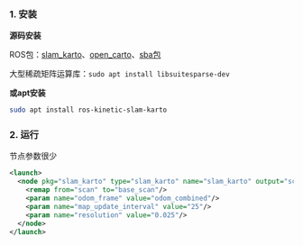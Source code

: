 ### 1. 安装

**源码安装**

ROS包：[slam_karto](https://github.com/ros-perception/slam_karto)、[open_carto](https://github.com/ros-perception/open_karto)、[sba包](https://github.com/ros-perception/sparse_bundle_adjustment)

大型稀疏矩阵运算库：`sudo apt install libsuitesparse-dev`

**或apt安装**

```bash
sudo apt install ros-kinetic-slam-karto
```

### 2. 运行

节点参数很少

```xml
<launch>
  <node pkg="slam_karto" type="slam_karto" name="slam_karto" output="screen">
    <remap from="scan" to="base_scan"/>
    <param name="odom_frame" value="odom_combined"/>
    <param name="map_update_interval" value="25"/>
    <param name="resolution" value="0.025"/>
  </node>
</launch>
```


